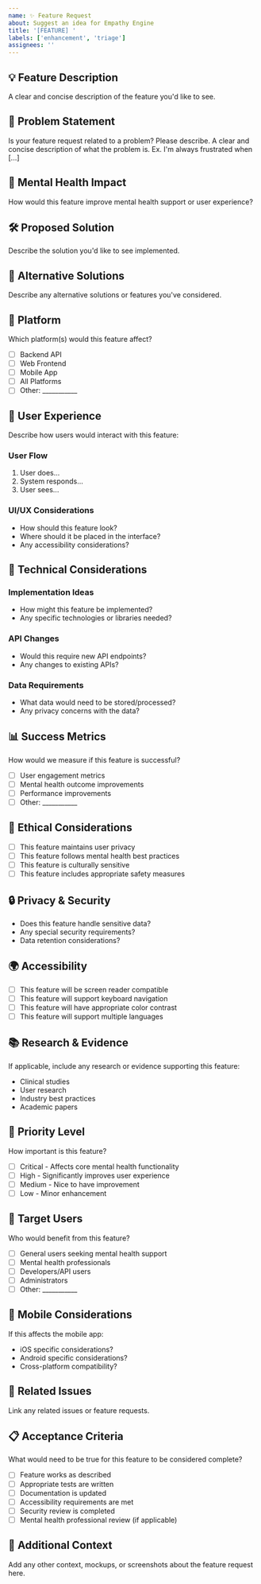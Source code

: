 ```yaml
---
name: ✨ Feature Request
about: Suggest an idea for Empathy Engine
title: '[FEATURE] '
labels: ['enhancement', 'triage']
assignees: ''
---
```


## 💡 Feature Description
A clear and concise description of the feature you'd like to see.

## 🎯 Problem Statement
Is your feature request related to a problem? Please describe.
A clear and concise description of what the problem is. Ex. I'm always frustrated when [...]

## 💝 Mental Health Impact
How would this feature improve mental health support or user experience?

## 🛠️ Proposed Solution
Describe the solution you'd like to see implemented.

## 🔄 Alternative Solutions
Describe any alternative solutions or features you've considered.

## 📱 Platform
Which platform(s) would this feature affect?
- [ ] Backend API
- [ ] Web Frontend
- [ ] Mobile App
- [ ] All Platforms
- [ ] Other: ___________

## 🎨 User Experience
Describe how users would interact with this feature:

### User Flow
1. User does...
2. System responds...
3. User sees...

### UI/UX Considerations
- How should this feature look?
- Where should it be placed in the interface?
- Any accessibility considerations?

## 🔧 Technical Considerations

### Implementation Ideas
- How might this feature be implemented?
- Any specific technologies or libraries needed?

### API Changes
- Would this require new API endpoints?
- Any changes to existing APIs?

### Data Requirements
- What data would need to be stored/processed?
- Any privacy concerns with the data?

## 📊 Success Metrics
How would we measure if this feature is successful?
- [ ] User engagement metrics
- [ ] Mental health outcome improvements
- [ ] Performance improvements
- [ ] Other: ___________

## 🚨 Ethical Considerations
- [ ] This feature maintains user privacy
- [ ] This feature follows mental health best practices
- [ ] This feature is culturally sensitive
- [ ] This feature includes appropriate safety measures

## 🔒 Privacy & Security
- Does this feature handle sensitive data?
- Any special security requirements?
- Data retention considerations?

## 🌍 Accessibility
- [ ] This feature will be screen reader compatible
- [ ] This feature will support keyboard navigation
- [ ] This feature will have appropriate color contrast
- [ ] This feature will support multiple languages

## 📚 Research & Evidence
If applicable, include any research or evidence supporting this feature:
- Clinical studies
- User research
- Industry best practices
- Academic papers

## 🎯 Priority Level
How important is this feature?
- [ ] Critical - Affects core mental health functionality
- [ ] High - Significantly improves user experience
- [ ] Medium - Nice to have improvement
- [ ] Low - Minor enhancement

## 👥 Target Users
Who would benefit from this feature?
- [ ] General users seeking mental health support
- [ ] Mental health professionals
- [ ] Developers/API users
- [ ] Administrators
- [ ] Other: ___________

## 📱 Mobile Considerations
If this affects the mobile app:
- iOS specific considerations?
- Android specific considerations?
- Cross-platform compatibility?

## 🔗 Related Issues
Link any related issues or feature requests.

## 📋 Acceptance Criteria
What would need to be true for this feature to be considered complete?
- [ ] Feature works as described
- [ ] Appropriate tests are written
- [ ] Documentation is updated
- [ ] Accessibility requirements are met
- [ ] Security review is completed
- [ ] Mental health professional review (if applicable)

## 💬 Additional Context
Add any other context, mockups, or screenshots about the feature request here.
